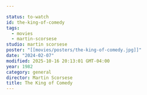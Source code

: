 ```yaml
---

status: to-watch
id: the-king-of-comedy
tags:
  - movies
  - martin-scorsese
studio: martin scorsese
poster: "[[movies/posters/the-king-of-comedy.jpg]]"
date: "2024-02-07"
modified: 2025-10-16 20:13:01 GMT-04:00
year: 1982
category: general
director: Martin Scorsese
title: The King of Comedy
---
```

